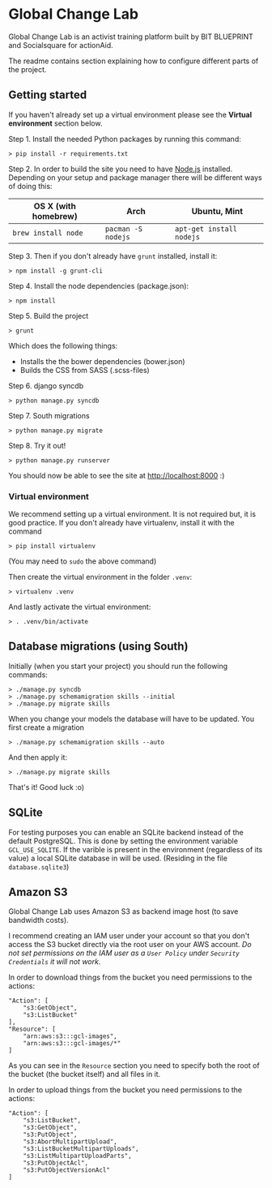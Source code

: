 Global Change Lab
=================
Global Change Lab is an activist training platform built by BIT BLUEPRINT and
Socialsquare for actionAid.

The readme contains section explaining how to configure different parts of the
project.

Getting started
---------------
If you haven't already set up a virtual environment please see the
**Virtual environment** section below.

Step 1. Install the needed Python packages by running this command:

    > pip install -r requirements.txt

Step 2. In order to build the site you need to have
[Node.js](http://nodejs.org/) installed. Depending on your setup and package
manager there will be different ways of doing this:

| OS X (with homebrew) | Arch               | Ubuntu, Mint             |
| -------------------- | ------------------ | ------------------------ |
| `brew install node`  | `pacman -S nodejs` | `apt-get install nodejs` |

Step 3. Then if you don't already have `grunt` installed, install it:

    > npm install -g grunt-cli

Step 4. Install the node dependencies (package.json):

    > npm install

Step 5. Build the project

    > grunt

Which does the following things:

* Installs the the bower dependencies (bower.json)
* Builds the CSS from SASS (.scss-files)

Step 6. django syncdb

    > python manage.py syncdb

Step 7. South migrations

    > python manage.py migrate

Step 8. Try it out!

    > python manage.py runserver

You should now be able to see the site at <http://localhost:8000> :)

### Virtual environment
We recommend setting up a virtual environment. It is not required but, it is
good practice.
If you don't already have virtualenv, install it with the command

    > pip install virtualenv

(You may need to `sudo` the above command)

Then create the virtual environment in the folder `.venv`:

    > virtualenv .venv

And lastly activate the virtual environment:

    > . .venv/bin/activate


Database migrations (using South)
---------------------------------
Initially (when you start your project) you should run the following commands:

    > ./manage.py syncdb
    > ./manage.py schemamigration skills --initial
    > ./manage.py migrate skills

When you change your models the database will have to be updated.
You first create a migration

    > ./manage.py schemamigration skills --auto

And then apply it:

    > ./manage.py migrate skills

That's it! Good luck :o)

SQLite
------
For testing purposes you can enable an SQLite backend instead of the default
PostgreSQL. This is done by setting the environment variable `GCL_USE_SQLITE`.
If the varible is present in the environment (regardless of its value) a local
SQLite database in will be used. (Residing in the file `database.sqlite3`)

Amazon S3
---------
Global Change Lab uses Amazon S3 as backend image host (to save bandwidth costs).

I recommend creating an IAM user under your account so that you don't access the
S3 bucket directly via the root user on your AWS account.
_Do not set permissions on the IAM user as a `User Policy` under `Security
Credentials` it will not work._

In order to download things from the bucket you need permissions to the actions:

    "Action": [
    	"s3:GetObject",
    	"s3:ListBucket"
    ],
    "Resource": [
    	"arn:aws:s3:::gcl-images",
    	"arn:aws:s3:::gcl-images/*"
    ]

As you can see in the `Resource` section you need to specify both the root of
the bucket (the bucket itself) and all files in it.

In order to upload things from the bucket you need permissions to the actions:

    "Action": [
    	"s3:ListBucket",
    	"s3:GetObject",
    	"s3:PutObject",
    	"s3:AbortMultipartUpload",
    	"s3:ListBucketMultipartUploads",
    	"s3:ListMultipartUploadParts",
    	"s3:PutObjectAcl",
    	"s3:PutObjectVersionAcl"
    ]
